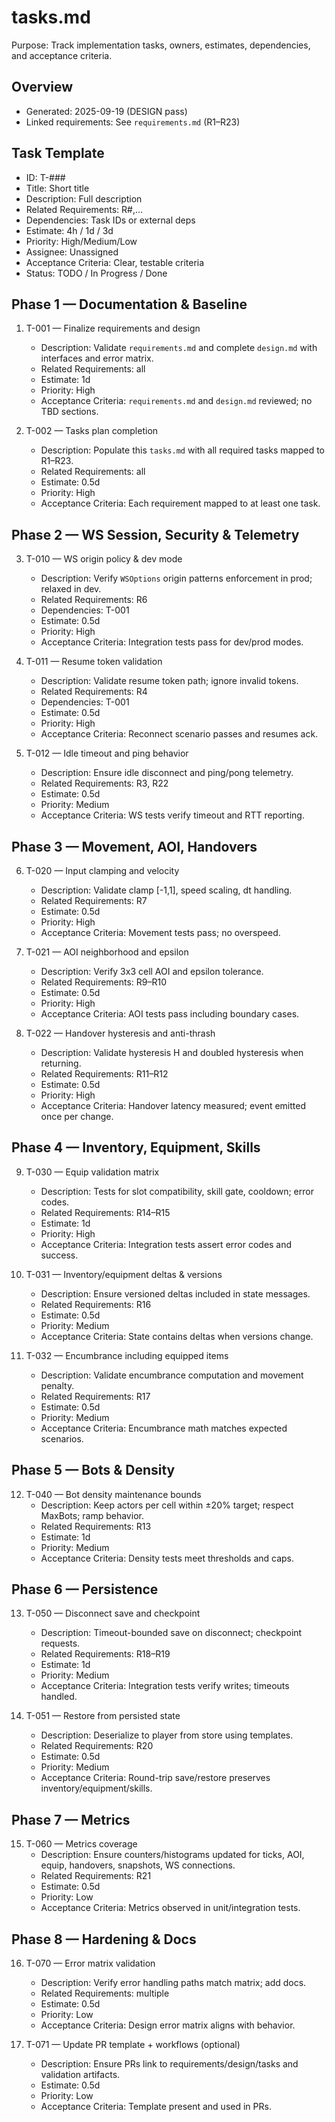 # tasks.md

Purpose: Track implementation tasks, owners, estimates, dependencies, and acceptance criteria.

## Overview
- Generated: 2025-09-19 (DESIGN pass)
- Linked requirements: See `requirements.md` (R1–R23)

## Task Template
- ID: T-###
- Title: Short title
- Description: Full description
- Related Requirements: R#,...
- Dependencies: Task IDs or external deps
- Estimate: 4h / 1d / 3d
- Priority: High/Medium/Low
- Assignee: Unassigned
- Acceptance Criteria: Clear, testable criteria
- Status: TODO / In Progress / Done

## Phase 1 — Documentation & Baseline
1. T-001 — Finalize requirements and design
   - Description: Validate `requirements.md` and complete `design.md` with interfaces and error matrix.
   - Related Requirements: all
   - Estimate: 1d
   - Priority: High
   - Acceptance Criteria: `requirements.md` and `design.md` reviewed; no TBD sections.

2. T-002 — Tasks plan completion
   - Description: Populate this `tasks.md` with all required tasks mapped to R1–R23.
   - Related Requirements: all
   - Estimate: 0.5d
   - Priority: High
   - Acceptance Criteria: Each requirement mapped to at least one task.

## Phase 2 — WS Session, Security & Telemetry
3. T-010 — WS origin policy & dev mode
   - Description: Verify `WSOptions` origin patterns enforcement in prod; relaxed in dev.
   - Related Requirements: R6
   - Dependencies: T-001
   - Estimate: 0.5d
   - Priority: High
   - Acceptance Criteria: Integration tests pass for dev/prod modes.

4. T-011 — Resume token validation
   - Description: Validate resume token path; ignore invalid tokens.
   - Related Requirements: R4
   - Dependencies: T-001
   - Estimate: 0.5d
   - Priority: High
   - Acceptance Criteria: Reconnect scenario passes and resumes ack.

5. T-012 — Idle timeout and ping behavior
   - Description: Ensure idle disconnect and ping/pong telemetry.
   - Related Requirements: R3, R22
   - Estimate: 0.5d
   - Priority: Medium
   - Acceptance Criteria: WS tests verify timeout and RTT reporting.

## Phase 3 — Movement, AOI, Handovers
6. T-020 — Input clamping and velocity
   - Description: Validate clamp [-1,1], speed scaling, dt handling.
   - Related Requirements: R7
   - Estimate: 0.5d
   - Priority: High
   - Acceptance Criteria: Movement tests pass; no overspeed.

7. T-021 — AOI neighborhood and epsilon
   - Description: Verify 3x3 cell AOI and epsilon tolerance.
   - Related Requirements: R9–R10
   - Estimate: 0.5d
   - Priority: High
   - Acceptance Criteria: AOI tests pass including boundary cases.

8. T-022 — Handover hysteresis and anti-thrash
   - Description: Validate hysteresis H and doubled hysteresis when returning.
   - Related Requirements: R11–R12
   - Estimate: 0.5d
   - Priority: High
   - Acceptance Criteria: Handover latency measured; event emitted once per change.

## Phase 4 — Inventory, Equipment, Skills
9. T-030 — Equip validation matrix
   - Description: Tests for slot compatibility, skill gate, cooldown; error codes.
   - Related Requirements: R14–R15
   - Estimate: 1d
   - Priority: High
   - Acceptance Criteria: Integration tests assert error codes and success.

10. T-031 — Inventory/equipment deltas & versions
    - Description: Ensure versioned deltas included in state messages.
    - Related Requirements: R16
    - Estimate: 0.5d
    - Priority: Medium
    - Acceptance Criteria: State contains deltas when versions change.

11. T-032 — Encumbrance including equipped items
    - Description: Validate encumbrance computation and movement penalty.
    - Related Requirements: R17
    - Estimate: 0.5d
    - Priority: Medium
    - Acceptance Criteria: Encumbrance math matches expected scenarios.

## Phase 5 — Bots & Density
12. T-040 — Bot density maintenance bounds
    - Description: Keep actors per cell within ±20% target; respect MaxBots; ramp behavior.
    - Related Requirements: R13
    - Estimate: 1d
    - Priority: Medium
    - Acceptance Criteria: Density tests meet thresholds and caps.

## Phase 6 — Persistence
13. T-050 — Disconnect save and checkpoint
    - Description: Timeout-bounded save on disconnect; checkpoint requests.
    - Related Requirements: R18–R19
    - Estimate: 1d
    - Priority: Medium
    - Acceptance Criteria: Integration tests verify writes; timeouts handled.

14. T-051 — Restore from persisted state
    - Description: Deserialize to player from store using templates.
    - Related Requirements: R20
    - Estimate: 0.5d
    - Priority: Medium
    - Acceptance Criteria: Round-trip save/restore preserves inventory/equipment/skills.

## Phase 7 — Metrics
15. T-060 — Metrics coverage
    - Description: Ensure counters/histograms updated for ticks, AOI, equip, handovers, snapshots, WS connections.
    - Related Requirements: R21
    - Estimate: 0.5d
    - Priority: Low
    - Acceptance Criteria: Metrics observed in unit/integration tests.

## Phase 8 — Hardening & Docs
16. T-070 — Error matrix validation
    - Description: Verify error handling paths match matrix; add docs.
    - Related Requirements: multiple
    - Estimate: 0.5d
    - Priority: Low
    - Acceptance Criteria: Design error matrix aligns with behavior.

17. T-071 — Update PR template + workflows (optional)
    - Description: Ensure PRs link to requirements/design/tasks and validation artifacts.
    - Estimate: 0.5d
    - Priority: Low
    - Acceptance Criteria: Template present and used in PRs.

